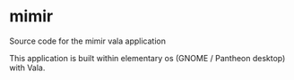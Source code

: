 # mimir
Source code for the mimir vala application

This application is built within elementary os (GNOME / Pantheon desktop) with Vala.
